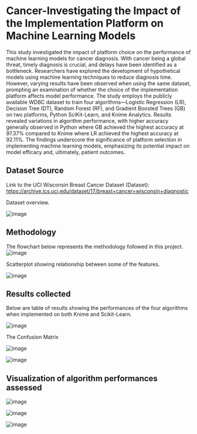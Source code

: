 # Cancer-Investigating the Impact of the Implementation Platform on Machine Learning Models
This study investigated the impact of platform choice on the performance of machine learning models for cancer diagnosis. With cancer being a global threat, timely diagnosis is crucial, and delays have been identified as a bottleneck. Researchers have explored the development of hypothetical models using machine learning techniques to reduce diagnosis time. However, varying results have been observed when using the same dataset, prompting an examination of whether the choice of the implementation platform affects model performance. The study employs the publicly available WDBC dataset to train four algorithms—Logistic Regression (LR), Decision Tree (DT), Random Forest (RF), and Gradient Boosted Trees (GB) on two platforms, Python SciKit-Learn, and Knime Analytics. Results revealed variations in algorithm performance, with higher accuracy generally observed in Python where GB achieved the highest accuracy at 97.37% compared to Knime where LR achieved the highest accuracy at 92.11%. The findings underscore the significance of platform selection in implementing machine learning models, emphasizing its potential impact on model efficacy and, ultimately, patient outcomes.


## Dataset Source
Link to the UCI Wisconsin Breast Cancer Dataset (Dataset):
https://archive.ics.uci.edu/dataset/17/breast+cancer+wisconsin+diagnostic



Dataset overview.

![image](https://github.com/ProfDee92/Cancer-3IPMLM/assets/103885055/ff057987-c1e1-4841-bbbb-2b9c67cd8687)


## Methodology
The flowchart below represents the methodology followed in this project.
![image](https://github.com/ProfDee92/Cancer-3IPMLM/assets/103885055/3762d724-bae0-42a6-8e2d-f6998c69dcb7)





Scatterplot showing relationship between some of the features.


![image](https://github.com/ProfDee92/Cancer-3IPMLM/assets/103885055/86d105f5-a56b-474d-8f95-79a48d7ed70e)






## Results collected
Below are table of results showing the performances of the four algorithms when implemented on both Knime and Scikit-Learn. 

![image](https://github.com/ProfDee92/Cancer-3IPMLM/assets/103885055/a1c3aa15-e88f-405c-a847-cc76f602563a)







The Confusion Matrix

![image](https://github.com/ProfDee92/Cancer-3IPMLM/assets/103885055/1cbcd659-b90b-49db-9bbf-fa3c657f189d)

![image](https://github.com/ProfDee92/Cancer-3IPMLM/assets/103885055/ed0a10a0-4268-4927-8e63-81542b198a97)



## Visualization of algorithm performances assessed
![image](https://github.com/ProfDee92/Cancer-3IPMLM/assets/103885055/c289f523-c609-4141-87db-d80122fbd034)

![image](https://github.com/ProfDee92/Cancer-3IPMLM/assets/103885055/91124b11-dffa-4216-9260-92daacb65128)




![image](https://github.com/ProfDee92/Cancer-3IPMLM/assets/103885055/98e95ed5-612a-41a8-a3d4-0fba70a929a6)









